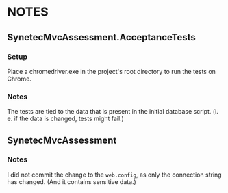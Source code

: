 # NOTES

## SynetecMvcAssessment.AcceptanceTests

### Setup
Place a chromedriver.exe in the project's root directory to run the tests on Chrome.

### Notes
The tests are tied to the data that is present in the initial database script. (i. e. if the data is changed, tests might fail.)


## SynetecMvcAssessment

### Notes
I did not commit the change to the `web.config`, as only the connection string has changed. (And it contains sensitive data.)